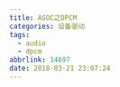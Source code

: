 ```yaml
---
title: ASOC之DPCM
categories: 设备驱动
tags:
  - audio
  - dpcm
abbrlink: 14697
date: 2018-03-21 23:07:24
---
```


<!--more-->

